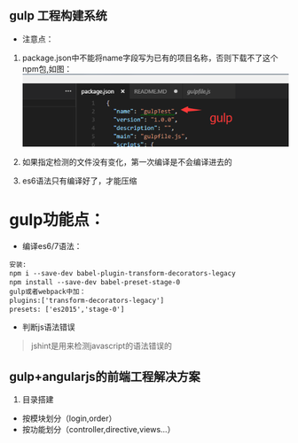 ## gulp 工程构建系统

- 注意点：

1. package.json中不能将name字段写为已有的项目名称，否则下载不了这个npm包,如图：
![](./images/1.png)

2. 如果指定检测的文件没有变化，第一次编译是不会编译进去的
3. es6语法只有编译好了，才能压缩 




# gulp功能点：

- 编译es6/7语法：
```
安装:
npm i --save-dev babel-plugin-transform-decorators-legacy
npm install --save-dev babel-preset-stage-0
gulp或者webpack中加：
plugins:['transform-decorators-legacy']
presets: ['es2015','stage-0']
```

- 判断js语法错误
> jshint是用来检测javascript的语法错误的


## gulp+angularjs的前端工程解决方案

1. 目录搭建
- 按模块划分（login,order）
- 按功能划分（controller,directive,views...）


